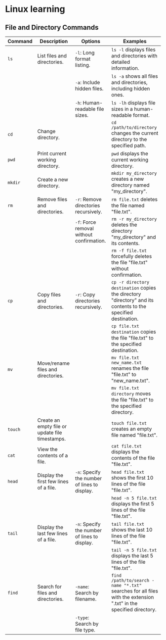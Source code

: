 # Linux learning

## File and Directory Commands

| Command | Description                           | Options                              | Examples                                                                                       |
|---------|---------------------------------------|--------------------------------------|------------------------------------------------------------------------------------------------|
| `ls`    | List files and directories.           | `-l`: Long format listing.           | `ls -l` displays files and directories with detailed information.                              |
|         |                                       | `-a`: Include hidden files.          | `ls -a` shows all files and directories, including hidden ones.                                |
|         |                                       | `-h`: Human-readable file sizes.     | `ls -lh` displays file sizes in a human-readable format.                                        |
| `cd`    | Change directory.                     |                                      | `cd /path/to/directory` changes the current directory to the specified path.                   |
| `pwd`   | Print current working directory.      |                                      | `pwd` displays the current working directory.                                                  |
| `mkdir` | Create a new directory.               |                                      | `mkdir my_directory` creates a new directory named "my_directory".                             |
| `rm`    | Remove files and directories.         | `-r`: Remove directories recursively.| `rm file.txt` deletes the file named "file.txt".                                               |
|         |                                       | `-f`: Force removal without confirmation. | `rm -r my_directory` deletes the directory "my_directory" and its contents.                |
|         |                                       |                                      | `rm -f file.txt` forcefully deletes the file "file.txt" without confirmation.                   |
| `cp`    | Copy files and directories.           | `-r`: Copy directories recursively.  | `cp -r directory destination` copies the directory "directory" and its contents to the specified destination. |
|         |                                       |                                      | `cp file.txt destination` copies the file "file.txt" to the specified destination.              |
| `mv`    | Move/rename files and directories.    |                                      | `mv file.txt new_name.txt` renames the file "file.txt" to "new_name.txt".                       |
|         |                                       |                                      | `mv file.txt directory` moves the file "file.txt" to the specified directory.                   |
| `touch` | Create an empty file or update file timestamps. |                                  | `touch file.txt` creates an empty file named "file.txt".                                        |
| `cat`   | View the contents of a file.          |                                      | `cat file.txt` displays the contents of the file "file.txt".                                    |
| `head`  | Display the first few lines of a file.| `-n`: Specify the number of lines to display. | `head file.txt` shows the first 10 lines of the file "file.txt".                          |
|         |                                       |                                      | `head -n 5 file.txt` displays the first 5 lines of the file "file.txt".                         |
| `tail`  | Display the last few lines of a file. | `-n`: Specify the number of lines to display. | `tail file.txt` shows the last 10 lines of the file "file.txt".                             |
|         |                                       |                                      | `tail -n 5 file.txt` displays the last 5 lines of the file "file.txt".                          |
| `find`  | Search for files and directories.     | `-name`: Search by filename.         | `find /path/to/search -name "*.txt"` searches for all files with the extension ".txt" in the specified directory. |
|         |                                       | `-type`: Search by file type.        |                                                                                                 |

